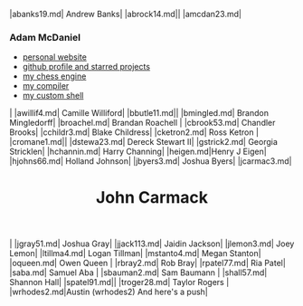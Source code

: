 |abanks19.md| Andrew Banks|
|abrock14.md||
|amcdan23.md| <h3>Adam McDaniel</h3> <ul> <li><a href="https://adam-mcdaniel.net">personal website</a></li> <li><a href="https://github.com/adam-mcdaniel">github profile and starred projects</a></li> <li><a href="https://github.com/adam-mcdaniel/chess-engine">my chess engine</a></li> <li><a href="https://github.com/adam-mcdaniel/oakc">my compiler</a></li> <li><a href="https://github.com/adam-mcdaniel/atom">my custom shell</a></li> </ul>|
|awillif4.md| Camille Williford|
|bbutle11.md||
|bmingled.md| Brandon Mingledorff|
|broachel.md| Brandan Roachell |
|cbrook53.md| Chandler Brooks|
|cchildr3.md| Blake Childress|
|cketron2.md| Ross Ketron |
|cromane1.md||
|dstewa23.md| Dereck Stewart II|
|gstrick2.md| Georgia Stricklen|
|hchannin.md| Harry Channing|
|heigen.md|Henry J Eigen|
|hjohns66.md| Holland Johnson|
|jbyers3.md| Joshua Byers|
|jcarmac3.md| <header> <h1>John Carmack</h1> </header> |
|jgray51.md| Joshua Gray|
|jjack113.md| Jaidin Jackson|
|jlemon3.md| Joey Lemon|
|ltillma4.md| Logan Tillman|
|mstanto4.md| Megan Stanton|
|oqueen.md| Owen Queen |
|rbray2.md| Rob Bray|
|rpatel77.md| Ria Patel|
|saba.md| Samuel Aba |
|sbauman2.md| Sam Baumann |
|shall57.md| Shannon Hall|
|spatel91.md||
|troger28.md| Taylor Rogers |
|wrhodes2.md|Austin (wrhodes2) And here's a push|

